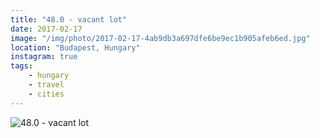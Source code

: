 ```yaml
---
title: "48.0 - vacant lot"
date: 2017-02-17
image: "/img/photo/2017-02-17-4ab9db3a697dfe6be9ec1b905afeb6ed.jpg"
location: "Budapest, Hungary"
instagram: true
tags:
    - hungary
    - travel
    - cities
---
```


![48.0 - vacant lot](/img/photo/2017-02-17-4ab9db3a697dfe6be9ec1b905afeb6ed.jpg)
